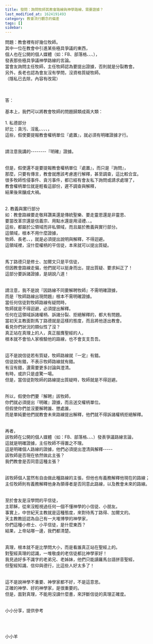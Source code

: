 ```yaml
---
title: 發問：詢問牧師其教會路線與神學路線，需要證據？
last_modified_at: 1624191493
category: 教會流行觀念的偏差
tags: []
sidebar: 
---
```


<div>問題：教會裡有好幾位牧師。</div>
<div>其中一位在教會中引進某些極具爭議的東西，</div>
<div>個人也在公開的個人媒體（如：FB、部落格、、、），</div>
<div>發表那些極具爭議神學路線的言論。</div>
<div>當會友詢問主任牧師，主任牧師認為要提出證據，否則就是分裂教會。</div>
<div>另外，長老也認為會友沒有學問，沒資格質疑牧師。</div>
<div>（隱私已去除，內容有改寫）</div>
<div> </div>
<div> </div>
<div> </div>
<div>答：</div>
<div> </div>
<div>基本上，我們可以將教會牧師的問題歸類成兩大類：</div>
<div> </div>
<div>1.<span style="white-space:pre"> </span>私德部分</div>
<div>好比：貪污、淫亂、、、、，</div>
<div>這些，假使要提報教會權柄單位『處置』，就必須有明確證據才行。</div>
<div> </div>
<div> </div>
<div>請注意我講的--------『明確』證據。</div>
<div> </div>
<div> </div>
<div>但是，假使還不是要提報教會權柄單位『處置』，而只是『詢問』，</div>
<div>那麼，只要有傳言，教會就應該考慮進行解釋，甚至調查，這比較合宜。</div>
<div>很多牧師性侵事件、貪污事件，都已經有會友私下詢問或請求處理了，</div>
<div>教會權柄單位就是輕看這部份，遲不調查與解釋，</div>
<div>結果後來釀成大禍。</div>
<div> </div>
<div> </div>
<div>2.<span style="white-space:pre"> </span>教義與實行部分</div>
<div>如：教會路線要走敬拜讚美還是傳統聖樂、要走靈恩還是非靈恩、</div>
<div>要當改革宗還是信義宗、用點水還是用浸禮、、。</div>
<div>這些，都屬於公領域而非私領域，而且屬於教義與實行部分。</div>
<div>這領域，根本不用什麼證據，</div>
<div>牧師、長老、、，就是必須提出說明與解釋，不得迴避。</div>
<div>這領域裡，沒什麼權柄的平信徒，本來就可以提出質疑。</div>
<div> </div>
<div> </div>
<div>馬丁路德只是修士、加爾文只是平信徒，</div>
<div>但因教會路線走偏，他們就可以挺身而出，提出質疑、要求糾正了！</div>
<div>這部分要訴諸證據，是胡說八道！</div>
<div> </div>
<div> </div>
<div>請注意，我不是說『因路線不同要解聘牧師』不需明確證據，</div>
<div>而是『牧師路線出現問題』根本不需明確證據。</div>
<div>當任何信徒對牧師路線有疑問時，</div>
<div>牧師就是不得迴避，必須提出解釋。</div>
<div>任何在這領域訴諸權柄、訴諸分裂、拒絕解釋的，都大有問題。</div>
<div>當初天主教面對馬丁路德就是這樣的態度，而且將他逐出教會。</div>
<div>看見你們狀況的類似性了沒？</div>
<div>真正站在真理上的人，真正服膺聖經的人，</div>
<div>根本就不會怕人家檢驗他的路線，也不會支支吾吾。</div>
<div> </div>
<div> </div>
<div>這不是說信徒若有質疑，牧師路線就『一定』有錯。</div>
<div>信徒說有錯，不表示牧師路線就有錯。</div>
<div>有沒有錯，還需要更多討論與澄清。</div>
<div>有時，或許只是虛驚一場。</div>
<div>但是，當信徒對牧師的路線提出質疑時，牧師就是不得迴避。</div>
<div> </div>
<div> </div>
<div>所以，假使你們要『解聘』該牧師，</div>
<div>你們就必須提出『明確』證據，而且送交權柄單位。</div>
<div>但假使你們並沒要解聘誰、懲處誰，</div>
<div>而是單純要他們就教會未來路線提出解釋，他們就不得訴諸權柄拒絕解釋。</div>
<div> </div>
<div> </div>
<div>再者，</div>
<div>該牧師在公開的個人媒體（如：FB、部落格、、、）發表爭議路線言論，</div>
<div>這就是明確證據，主任牧師不得置之不理。</div>
<div>這是明確個人路線的證據，他們必須提出澄清與解釋-----</div>
<div>該牧師是否現在依然做此主張？</div>
<div>我們教會是否同意這種主張？</div>
<div> </div>
<div> </div>
<div>該牧師個人當然有自由做此種路線的主張，但他也有義務解釋他現在的路線；</div>
<div>主任牧師則有義務解釋他身為領導者是否同意此路線，以及教會未來的路線。</div>
<div> </div>
<div> </div>
<div>至於會友是沒學問的平信徒，</div>
<div>主耶穌，從來沒輕視過任何一個不懂神學的小信徒、小朋友。</div>
<div>事實上，中世紀天主教就是這種態度，來對待馬丁路得、加爾文的。</div>
<div>天主教教廷認為自己有一大堆博學的神學家，</div>
<div>你們這種小修士、小平信徒，是什麼東西？</div>
<div>結果，上帝站哪一邊，我們都清楚。</div>
<div> </div>
<div> </div>
<div>真理，根本就不是比學問大小，而是看誰真正站在聖經上的。</div>
<div>對聖經真理的認識，一堆敬虔的老信徒都比神學家好！</div>
<div>我見過好多不識字的老弟兄、老姊妹，他們只能讀羅馬台語拼音聖經，</div>
<div>但聖經知識、信仰與德行，比這些人好太多了！</div>
<div> </div>
<div> </div>
<div>這不是說神學不重要、神學家都不好，不是這意思。</div>
<div>正確的神學、好的神學家，是很重要的。</div>
<div>但是，面對真理，不能用沒讀什麼書，來評斷信徒的真理正確度。</div>
<div> </div>
<div> </div>
<div>小小分享，提供參考</div>
<div> </div>
<div> </div>
<div> </div>
<p>小小羊</p>
